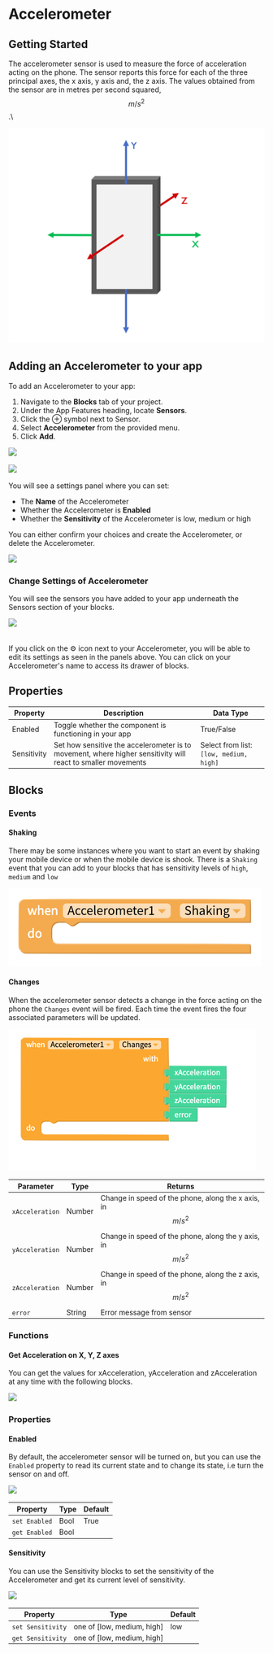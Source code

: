# Accelerometer

## Getting Started&#x20;

The accelerometer sensor is used to measure the force of acceleration acting on the phone. The sensor reports this force for each of the three principal axes, the x axis, y axis and, the z axis. The values obtained from the sensor are in metres per second squared, $$m/s^2$$.\


![The x, y and z axes of a standard smartphone](../../../.gitbook/assets/screenshot-2019-05-18-at-15.27.06.png)

## Adding an Accelerometer to your app

To add an Accelerometer to your app:

1. Navigate to the **Blocks** tab of your project.
2. Under the App Features heading, locate **Sensors**.&#x20;
3. Click the ⊕ symbol next to Sensor.
4. Select **Accelerometer** from the provided menu.
5. Click **Add**.

![](../../../.gitbook/assets/sensors.png)

![](../../../.gitbook/assets/sensor-options.png)

You will see a settings panel where you can set:

* The **Name** of the Accelerometer
* Whether the Accelerometer is **Enabled**
* Whether the **Sensitivity** of the Accelerometer is low, medium or high

You can either confirm your choices and create the Accelerometer, or delete the Accelerometer.

![](<../../../.gitbook/assets/image (127).png>)

### Change Settings of Accelerometer

You will see the sensors you have added to your app underneath the Sensors section of your blocks.

![](../../../.gitbook/assets/showallsensors.png)

\
If you click on the ⚙ icon next to your Accelerometer, you will be able to edit its settings as seen in the panels above. You can click on your Accelerometer's name to access its drawer of blocks.‌

## Properties

| Property    | Description                                                                                                  | Data Type                               |
| ----------- | ------------------------------------------------------------------------------------------------------------ | --------------------------------------- |
| Enabled     | Toggle whether the component is functioning in your app                                                      | True/False                              |
| Sensitivity | Set how sensitive the accelerometer is to movement, where higher sensitivity will react to smaller movements | Select from list: `[low, medium, high]` |

## Blocks

### Events

#### Shaking

There may be some instances where you want to start an event by shaking your mobile device or when the mobile device is shook. There is a `Shaking` event that you can add to your blocks that has sensitivity levels of `high`, `medium` and `low`

![](<../../../.gitbook/assets/accsh (1).png>)



#### Changes

When the accelerometer sensor detects a change in the force acting on the phone the `Changes` event will be fired. Each time the event fires the four associated parameters will be updated.

![](../../../.gitbook/assets/screenshot-2019-05-18-at-14.13.50.png)

| Parameter       | Type   | Returns                                                       |
| --------------- | ------ | ------------------------------------------------------------- |
| `xAcceleration` | Number | Change in speed of the phone, along the x axis, in $$m/s^2$$  |
| `yAcceleration` | Number | Change in speed of the phone, along the y axis, in $$m/s^2$$  |
| `zAcceleration` | Number | Change in speed of the phone, along the z axis, in $$m/s^2$$  |
| `error`         | String | Error message from sensor                                     |

### Functions

#### Get Acceleration on X, Y, Z axes

You can get the values for xAcceleration, yAcceleration and zAcceleration at any time with the following blocks.

![](../../../.gitbook/assets/screen-shot-2021-04-12-at-8.41.52-am.png)

### Properties

#### Enabled

By default, the accelerometer sensor will be turned on, but you can use the `Enabled` property to read its current state and to change its state, i.e turn the sensor on and off.

![](../../../.gitbook/assets/acc\_enabled.png)

| Property      | Type | Default |
| ------------- | ---- | ------- |
| `set Enabled` | Bool | True    |
| `get Enabled` | Bool |         |

#### Sensitivity

You can use the Sensitivity blocks to set the sensitivity of the Accelerometer and get its current level of sensitivity.

![](../../../.gitbook/assets/screen-shot-2021-04-12-at-8.42.32-am.png)



| Property          | Type                        | Default |
| ----------------- | --------------------------- | ------- |
| `set Sensitivity` | one of \[low, medium, high] | low     |
| `get Sensitivity` | one of \[low, medium, high] |         |

